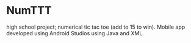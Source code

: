 # NumTTT
high school project; numerical tic tac toe (add to 15 to win). Mobile app developed using Android Studios using Java and XML.
